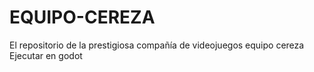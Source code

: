 # EQUIPO-CEREZA
El repositorio de la prestigiosa compañía de videojuegos equipo cereza
Ejecutar en godot
